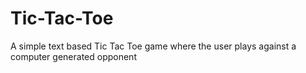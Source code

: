 # Tic-Tac-Toe
A simple text based Tic Tac Toe game where the user plays against a computer generated opponent
